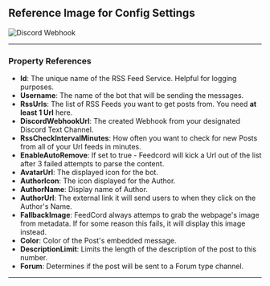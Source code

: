 ﻿## Reference Image for Config Settings

![Discord Webhook](https://github.com/Qolors/FeedCord/blob/master/FeedCord/docs/images/reference.png)

---

### Property References
- **Id**: The unique name of the RSS Feed Service. Helpful for logging purposes.
- **Username**: The name of the bot that will be sending the messages.
- **RssUrls**: The list of RSS Feeds you want to get posts from. You need **at least 1 Url** here.
- **DiscordWebhookUrl**: The created Webhook from your designated Discord Text Channel.
- **RssCheckIntervalMinutes**: How often you want to check for new Posts from all of your Url feeds in minutes.
- **EnableAutoRemove**: If set to true - Feedcord will kick a Url out of the list after 3 failed attempts to parse the content.
- **AvatarUrl**: The displayed icon for the bot.
- **AuthorIcon**: The icon displayed for the Author.
- **AuthorName**: Display name of Author.
- **AuthorUrl**: The external link it will send users to when they click on the Author's Name.
- **FallbackImage**: FeedCord always attemps to grab the webpage's image from metadata. If for some reason this fails, it will display this image instead.
- **Color**: Color of the Post's embedded message.
- **DescriptionLimit**: Limits the length of the description of the post to this number.
- **Forum**: Determines if the post will be sent to a Forum type channel.

---

